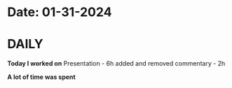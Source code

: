 # Date: 01-31-2024

# DAILY

**Today I worked on** 
Presentation - 6h
added and removed commentary - 2h


**A lot of time was spent**